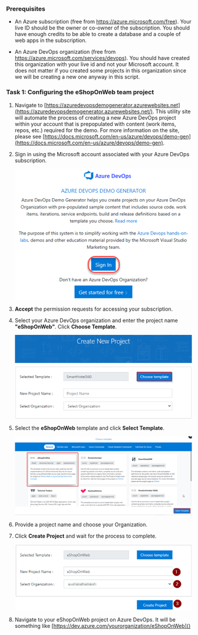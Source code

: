 ### Prerequisites

- An Azure subscription (free from https://azure.microsoft.com/free). Your live ID should be the owner or co-owner of the subscription. You should have enough credits to be able to create a database and a couple of web apps in the subscription.

- An Azure DevOps organization (free from https://azure.microsoft.com/services/devops). You should have created this organization with your live id and not your Microsoft account. It does not matter if you created some projects in this organization since we will be creating a new one anyway in this script.

### Task 1: Configuring the eShopOnWeb team project

1. Navigate to [https://azuredevopsdemogenerator.azurewebsites.net](https://azuredevopsdemogenerator.azurewebsites.net/). This utility site will automate the process of creating a new Azure DevOps project within your account that is prepopulated with content (work items, repos, etc.) required for the demo. For more information on the site, please see [https://docs.microsoft.com/en-us/azure/devops/demo-gen](https://docs.microsoft.com/en-us/azure/devops/demo-gen).

1. Sign in using the Microsoft account associated with your Azure DevOps subscription.

    ![](images/pre01.png)

1. **Accept** the permission requests for accessing your subscription.

1. Select your Azure DevOps organization and enter the project name **"eShopOnWeb"**. Click **Choose Template**.

    ![](images/choose_tempalte.png)

1. Select the **eShopOnWeb** template and click **Select Template**.

    
    ![](images/select_eshop.png)

1. Provide a project name and choose your Organization.

1. Click **Create Project** and wait for the process to complete.

    ![](images/create_project.png)

1. Navigate to your eShopOnWeb project on Azure DevOps. It will be something like [https://dev.azure.com/yourorganization/eShopOnWeb]()
